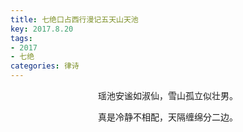```yaml
---
title: 七绝口占西行漫记五天山天池
key: 2017.8.20
tags: 
- 2017
- 七绝
categories: 律诗
---
```


<p align="center">瑶池安谧如淑仙，雪山孤立似壮男。
</p>
<p align="center">真是冷静不相配，天隔缠绵分二边。
</p>
